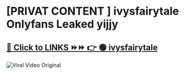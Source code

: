 
 # [PRIVAT CONTENT ] ivysfairytale Onlyfans Leaked yijjy

## <h2><a href="https://clipsfans.com/ivysfairytale&ref=git">🔗 Click to LINKS ⏩⏩ 👉 🟢 ivysfairytale </a></h2>

<a href="https://clipsfans.com/ivysfairytale&ref=git" rel="nofollow" data-target="animated-image.originalLink"><img src="https://i.ibb.co.com/xMMVF88/686577567.gif" alt="Viral Video Original" style="max-width: 100%; display: inline-block;" data-target="animated-image.originalImage"></a>

